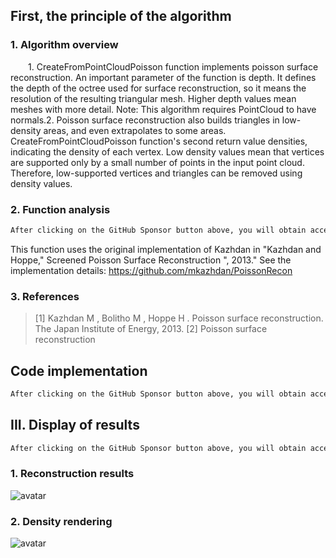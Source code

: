##  First, the principle of the algorithm 

###   1. Algorithm overview 

  1. CreateFromPointCloudPoisson function implements poisson surface reconstruction. An important parameter of the function is depth. It defines the depth of the octree used for surface reconstruction, so it means the resolution of the resulting triangular mesh. Higher depth values mean meshes with more detail. Note: This algorithm requires PointCloud to have normals.2. Poisson surface reconstruction also builds triangles in low-density areas, and even extrapolates to some areas. CreateFromPointCloudPoisson function's second return value densities, indicating the density of each vertex. Low density values mean that vertices are supported only by a small number of points in the input point cloud. Therefore, low-supported vertices and triangles can be removed using density values. 

###   2. Function analysis 

 ```python  
After clicking on the GitHub Sponsor button above, you will obtain access permissions to my private code repository ( https://github.com/slowlon/my_code_bar ) to view this blog code. By searching the code number of this blog, you can find the code you need, code number is: 2024020309574577768
 ```  
This function uses the original implementation of Kazhdan in "Kazhdan and Hoppe," Screened Poisson Surface Reconstruction ", 2013." See the implementation details: https://github.com/mkazhdan/PoissonRecon 

###   3. References 

>  [1] Kazhdan M , Bolitho M , Hoppe H . Poisson surface reconstruction. The Japan Institute of Energy, 2013. [2] Poisson surface reconstruction 

##  Code implementation 

 ```python  
After clicking on the GitHub Sponsor button above, you will obtain access permissions to my private code repository ( https://github.com/slowlon/my_code_bar ) to view this blog code. By searching the code number of this blog, you can find the code you need, code number is: 2024020309574577768
 ```  
##  III. Display of results 

 ```python  
After clicking on the GitHub Sponsor button above, you will obtain access permissions to my private code repository ( https://github.com/slowlon/my_code_bar ) to view this blog code. By searching the code number of this blog, you can find the code you need, code number is: 2024020309574577768
 ```  
###   1. Reconstruction results 

![avatar]( 82dced44b864443f8045e5b63d59567c.png) 

###   2. Density rendering 

![avatar]( 876d2d0ea33f47a6b92ad96bfb89d24b.png) 

